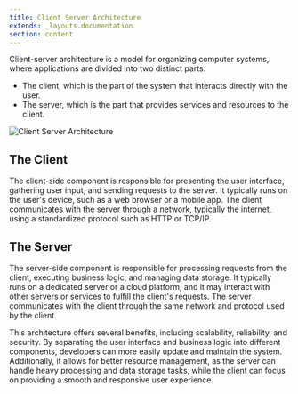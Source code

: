 ```yaml
---
title: Client Server Architecture
extends: _layouts.documentation
section: content
---
```


Client-server architecture is a model for organizing computer systems, where applications are divided into two distinct parts: 

- The client, which is the part of the system that interacts directly with the user.
- The server, which is the part that provides services and resources to the client.


![Client Server Architecture](/assets/images/architecture-patterns/client-server-architecture.png "Client Server Architecture")

## The Client 
The client-side component is responsible for presenting the user interface, gathering user input, and sending requests to the server. It typically runs on the user's device, such as a web browser or a mobile app. The client communicates with the server through a network, typically the internet, using a standardized protocol such as HTTP or TCP/IP.

## The Server 
The server-side component is responsible for processing requests from the client, executing business logic, and managing data storage. It typically runs on a dedicated server or a cloud platform, and it may interact with other servers or services to fulfill the client's requests. The server communicates with the client through the same network and protocol used by the client.

This architecture offers several benefits, including scalability, reliability, and security. 
By separating the user interface and business logic into different components, developers can more easily update and maintain the system. Additionally, it allows for better resource management, as the server can handle heavy processing and data storage tasks, while the client can focus on providing a smooth and responsive user experience.